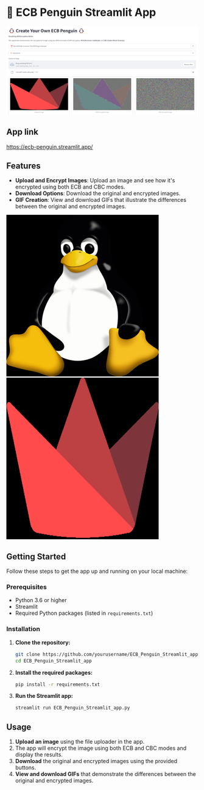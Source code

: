 
# 🐧 ECB Penguin Streamlit App

<img src="https://github.com/pendzel/ECB_Penguin_Streamlit/blob/main/Images/Screenshot.png" >

## App link
https://ecb-penguin.streamlit.app/

## Features

- **Upload and Encrypt Images**: Upload an image and see how it's encrypted using both ECB and CBC modes.
- **Download Options**: Download the original and encrypted images.
- **GIF Creation**: View and download GIFs that illustrate the differences between the original and encrypted images.

<img src="https://github.com/pendzel/ECB_Penguin_Streamlit/blob/main/Images/original_ecb.gif" width="400" height="424"> <img src="https://github.com/pendzel/ECB_Penguin_Streamlit/blob/main/Images/streamlitlogo.gif" width="400" height="424">

## Getting Started

Follow these steps to get the app up and running on your local machine:

### Prerequisites

- Python 3.6 or higher
- Streamlit
- Required Python packages (listed in `requirements.txt`)

### Installation

1. **Clone the repository:**
    ```sh
    git clone https://github.com/yourusername/ECB_Penguin_Streamlit_app.git
    cd ECB_Penguin_Streamlit_app
    ```

2. **Install the required packages:**
    ```sh
    pip install -r requirements.txt
    ```

3. **Run the Streamlit app:**
    ```sh
    streamlit run ECB_Penguin_Streamlit_app.py
    ```

## Usage

1. **Upload an image** using the file uploader in the app.
2. The app will encrypt the image using both ECB and CBC modes and display the results.
3. **Download** the original and encrypted images using the provided buttons.
4. **View and download GIFs** that demonstrate the differences between the original and encrypted images.
